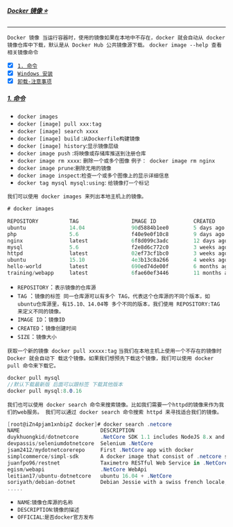 ##### [Docker 镜像 :star:](#) <b id="top"></b>
----
`Docker 镜像 当运行容器时，使用的镜像如果在本地中不存在，docker 就会自动从 docker 镜像仓库中下载，默认是从 Docker Hub 公共镜像源下载。`
`docker image --help 查看相关镜像命令`

- [x] [`1. 命令`](#tar1) 
- [x] [`Windows 安装`](#tar2) 
- [x] [`卸载-注意事项`](#tar3) 

##### [1. 命令](#top) <b id="tar1"></b>
* `docker images`
* `docker [image] pull xxx:tag`
* `docker [image] search xxxx`
* `docker [image] build` :`从Dockerfile构建镜像`
* `docker [image] history`:`显示镜像层级`
* `docker image push` :`将映像或存储库推送到注册仓库`
* `docker image rm xxxx`: `删除一个或多个图像` `例子： docker image rm nginx`
* `docker image prune`:`删除无用的镜像`
* `docker image inspect`:`检查一个或多个图像上的显示详细信息`
* `docker tag mysql mysql:using`: `给镜像打一个标记`

`我们可以使用 docker images 来列出本地主机上的镜像。`
```c#
# docker images

REPOSITORY          TAG                 IMAGE ID            CREATED             SIZE
ubuntu              14.04               90d5884b1ee0        5 days ago          188 MB
php                 5.6                 f40e9e0f10c8        9 days ago          444.8 MB
nginx               latest              6f8d099c3adc        12 days ago         182.7 MB
mysql               5.6                 f2e8d6c772c0        3 weeks ago         324.6 MB
httpd               latest              02ef73cf1bc0        3 weeks ago         194.4 MB
ubuntu              15.10               4e3b13c8a266        4 weeks ago         136.3 MB
hello-world         latest              690ed74de00f        6 months ago        960 B
training/webapp     latest              6fae60ef3446        11 months ago       348.8 MB
```
* `REPOSITORY`：`表示镜像的仓库源`
* `TAG` ：`镜像的标签 同一仓库源可以有多个 TAG，代表这个仓库源的不同个版本，如ubuntu仓库源里，有15.10、14.04等
  多个不同的版本，我们使用 REPOSITORY:TAG 来定义不同的镜像。`
* `IMAGE ID`：`镜像ID`
* `CREATED`：`镜像创建时间`
* `SIZE`：`镜像大小`

`获取一个新的镜像 docker pull xxxxx:tag` `当我们在本地主机上使用一个不存在的镜像时 Docker 就会自动下
载这个镜像。如果我们想预先下载这个镜像，我们可以使用 docker pull 命令来下载它。`

```c#
docker pull mysql
//默认下载最新版 后面可以跟标签 下载其他版本
docker pull mysql:8.0.16
```

`我们也可以使用 docker search 命令来搜索镜像。比如我们需要一个httpd的镜像来作为我们的web服务。
我们可以通过 docker search 命令搜索 httpd 来寻找适合我们的镜像。`
```c#
[root@iZn4pjam1xnbipZ docker]# docker search .netcore
NAME                          DESCRIPTION                                     STARS  OFFICIAL  AUTOMATED
duykhuongkid/dotnetcore       .NetCore SDK 1.1 includes NodeJS 8.x and Yarn   1
devpassis/seleniumdotnetcore  Selenium .NetCore                               1
jsam2412/mydotnetcorerepo     First .NetCore app with docker                  1
simplcommerce/simpl-sdk       A docker image that consist of .netcore sdk,…   1                   [OK]
juanfpo96/restnet             Taximetro RESTful Web Service in .NetCore       0
egism/webapi                  .NetCore WebApi                                 0
leitian17/ubuntu-dotnetcore   ubuntu 16.04 + .NetCore                         0
soriyath/debian-dotnet        Debian Jessie with a swiss french locale, Po…   0                   [OK]
.....

```
* `NAME`:`镜像仓库源的名称`
* `DESCRIPTION`:`镜像的描述`
* `OFFICIAL`:`是否docker官方发布`



